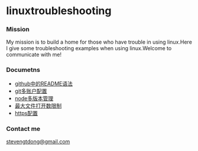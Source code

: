 # linuxtroubleshooting
### Mission
My mission is to build a home for those who have trouble in using linux.Here I give some troubleshooting examples when using linux.Welcome to communicate with me!
### Documetns

* [github中的README语法](doc/github中的README.md语法.md)
* [git多账户配置](doc/git多账户配置.md)
* [node多版本管理](doc/node多版本管理.md)
* [最大文件打开数限制](doc/最大文件打开数限制.md)
* [https配置](doc/https.md)

### Contact me
stevengtdong@gmail.com
